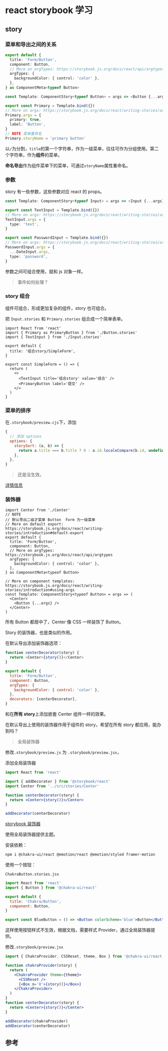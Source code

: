 # react storybook 学习

## story

### 菜单和导出之间的关系

```ts
export default {
  title: 'Form/Button',
  component: Button,
  // More on argTypes: https://storybook.js.org/docs/react/api/argtypes
  argTypes: {
    backgroundColor: { control: 'color' },
  },
} as ComponentMeta<typeof Button>

const Template: ComponentStory<typeof Button> = args => <Button {...args} />

export const Primary = Template.bind({})
// More on args: https://storybook.js.org/docs/react/writing-stories/args
Primary.args = {
  primary: true,
  label: 'Button',
}
// NOTE 菜单重命名
Primary.storyName = 'primary button'
```

以`/`为分割，`title`的第一个字符串，作为一级菜单，往往可作为分组使用。第二个字符串，作为**组件**的菜单。

**命名导出**作为组件菜单下的菜单，可通过`storyName`属性重命名。

### 参数

story 有一些参数，这些参数对应 react 的 props。

```ts
const Template: ComponentStory<typeof Input> = args => <Input {...args} />

export const TextInput = Template.bind({})
// More on args: https://storybook.js.org/docs/react/writing-stories/args
TextInput.args = {
  type: 'text',
}

export const PasswordInput = Template.bind({})
// More on args: https://storybook.js.org/docs/react/writing-stories/args
PasswordInput.args = {
  ...DateInput.args,
  type: 'password',
}
```

参数之间可组合使用，就和 js 对象一样。

> 事件如何处理？

### story 组合

组件可组合，形成更加复杂的组件，story 也可组合。

把 `Input.stories` 和 `Primary.stories` 组合成一个简单表单。

```tsx
import React from 'react'
import { Primary as PrimaryButton } from './Button.stories'
import { TextInput } from './Input.stories'

export default {
  title: '组合story/SimpleForm',
}

export const SimpleForm = () => {
  return (
    <>
      <TextInput title='组合story' value='组合' />
      <PrimaryButton label='提交' />
    </>
  )
}
```

### 菜单的排序

在`.storybook/preview.cjs`下，添加

```js
{
  // 添加 options
  options: {
    storySort: (a, b) => {
      return a.title === b.title ? 0 : a.id.localeCompare(b.id, undefined, { numeric: true })
    },
  },
}
```

> 还是没生效。

[详情信息](https://github.com/storybookjs/storybook/blob/next/MIGRATION.md#v7-style-story-sort)

### 装饰器

```tsx
import Center from './Center'
// NOTE
// 默认导出二级才菜单 Button  Form 为一级菜单
// More on default export: https://storybook.js.org/docs/react/writing-stories/introduction#default-export
export default {
  title: 'Form/Button',
  component: Button,
  // More on argTypes: https://storybook.js.org/docs/react/api/argtypes
  argTypes: {
    backgroundColor: { control: 'color' },
  },
} as ComponentMeta<typeof Button>

// More on component templates: https://storybook.js.org/docs/react/writing-stories/introduction#using-args
const Template: ComponentStory<typeof Button> = args => (
  <Center>
    <Button {...args} />
  </Center>
)
```

所有 Button 都居中了，Center 像 CSS 一样装饰了 Button。

Story 的装饰器，也是类似的作用。

在默认导出添加装饰器选项：

```js
function centerDecorator(story) {
  return <Center>{story()}</Center>
}

export default {
  title: 'Form/Button',
  component: Button,
  argTypes: {
    backgroundColor: { control: 'color' },
  },
  decorators: [centerDecorator],
}
```

和在**所有 story**上添加嵌套 Center 组件一样的效果。

在默认导出上使用的装饰器作用于组件的 story，希望在所有 story 都应用，能办到吗？

> 全局装饰器

修改`.storybook/preview.js` 为 `.storybook/preview.jsx`，

添加全局装饰器

```jsx
import React from 'react'

import { addDecorator } from '@storybook/react'
import Center from '../src/stories/Center'

function centerDecorator(story) {
  return <Center>{story()}</Center>
}

addDecorator(centerDecorator)
```

[storybook 装饰器](https://storybook.js.org/docs/react/writing-stories/decorators)

使用全局装饰器提供主题。

安装依赖：

```sh
npm i @chakra-ui/react @emotion/react @emotion/styled framer-motion
```

使用一个按钮：

`ChakraButton.stories.jsx`

```jsx
import React from 'react'
import { Button } from '@chakra-ui/react'

export default {
  title: 'Chakra/Button',
  component: Button,
}

export const BlueButton = () => <Button colorScheme='blue'>Button</Button>
```

这样使用按钮样式不生效，根据文档，需要样式 Provider，通过全局装饰器提供。

修改`.storybook/preview.jsx`

```jsx
import { ChakraProvider, CSSReset, theme, Box } from '@chakra-ui/react'

function chakraProvider(story) {
  return (
    <ChakraProvider theme={theme}>
      <CSSReset />
      {<Box m='8'>{story()}</Box>}
    </ChakraProvider>
  )
}
function centerDecorator(story) {
  return <Center>{story()}</Center>
}

addDecorator(chakraProvider)
addDecorator(centerDecorator)
```

## 参考
